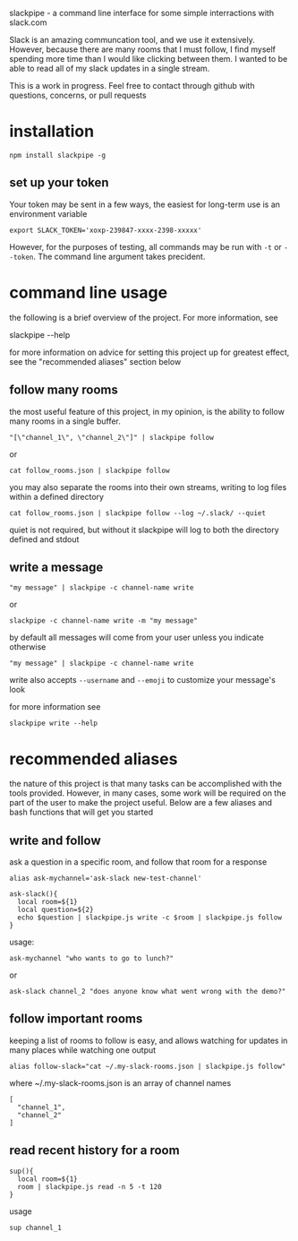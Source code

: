slackpipe - a command line interface for some simple interractions with slack.com 

Slack is an amazing communcation tool, and we use it extensively. However, because there are many rooms
that I must follow, I find myself spending more time than I would like clicking between them. I wanted
to be able to read all of my slack updates in a single stream. 

This is a work in progress. Feel free to contact through github with questions, concerns, or pull requests

installation
============
  
    npm install slackpipe -g

set up your token
------------------

Your token may be sent in a few ways, the easiest for long-term use is an environment variable

    export SLACK_TOKEN='xoxp-239847-xxxx-2398-xxxxx'

However, for the purposes of testing, all commands may be run with `-t` or `--token`. The command
line argument takes precident.

command line usage
=================

the following is a brief overview of the project. For more information, see

  slackpipe --help

for more information on advice for setting this project up for greatest effect, see the "recommended aliases" section below

follow many rooms
-----------------

the most useful feature of this project, in my opinion, is the ability to follow many rooms in a single buffer. 

    "[\"channel_1\", \"channel_2\"]" | slackpipe follow

or

    cat follow_rooms.json | slackpipe follow

you may also separate the rooms into their own streams, writing to log files within a defined directory

    cat follow_rooms.json | slackpipe follow --log ~/.slack/ --quiet

quiet is not required, but without it slackpipe will log to both the directory defined and stdout

write a message
---------------

    "my message" | slackpipe -c channel-name write

or

    slackpipe -c channel-name write -m "my message"

by default all messages will come from your user unless you indicate otherwise

    "my message" | slackpipe -c channel-name write

write also accepts `--username` and `--emoji` to customize your message's look

for more information see 

    slackpipe write --help

recommended aliases
====================

the nature of this project is that many tasks can be accomplished with the tools provided.
However, in many cases, some work will be required on the part of the user to make the 
project useful. Below are a few aliases and bash functions that will get you started

write and follow
-----------------

ask a question in a specific room, and follow that room for a response

    alias ask-mychannel='ask-slack new-test-channel'

    ask-slack(){
      local room=${1}
      local question=${2}
      echo $question | slackpipe.js write -c $room | slackpipe.js follow
    }

usage:

    ask-mychannel "who wants to go to lunch?"

or

    ask-slack channel_2 "does anyone know what went wrong with the demo?"


follow important rooms
----------------------

keeping a list of rooms to follow is easy, and allows watching for updates
in many places while watching one output

    alias follow-slack="cat ~/.my-slack-rooms.json | slackpipe.js follow"

where ~/.my-slack-rooms.json is an array of channel names

    [
      "channel_1",
      "channel_2"
    ] 


read recent history for a room
------------------------------

    sup(){
      local room=${1}
      room | slackpipe.js read -n 5 -t 120
    }

usage

    sup channel_1
